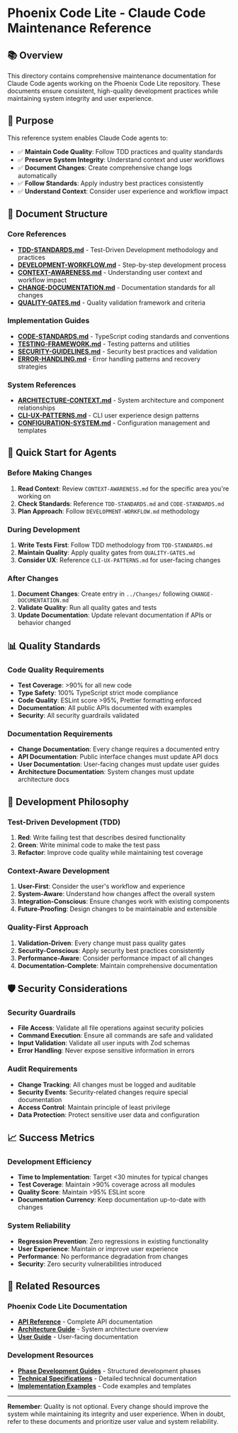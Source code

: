 # Phoenix Code Lite - Claude Code Maintenance Reference

## 📚 Overview

This directory contains comprehensive maintenance documentation for Claude Code agents working on the Phoenix Code Lite repository. These documents ensure consistent, high-quality development practices while maintaining system integrity and user experience.

## 🎯 Purpose

This reference system enables Claude Code agents to:

- ✅ **Maintain Code Quality**: Follow TDD practices and quality standards
- ✅ **Preserve System Integrity**: Understand context and user workflows
- ✅ **Document Changes**: Create comprehensive change logs automatically
- ✅ **Follow Standards**: Apply industry best practices consistently
- ✅ **Understand Context**: Consider user experience and workflow impact

## 📁 Document Structure

### Core References
- **[TDD-STANDARDS.md](./TDD-STANDARDS.md)** - Test-Driven Development methodology and practices
- **[DEVELOPMENT-WORKFLOW.md](./DEVELOPMENT-WORKFLOW.md)** - Step-by-step development process
- **[CONTEXT-AWARENESS.md](./CONTEXT-AWARENESS.md)** - Understanding user context and workflow impact
- **[CHANGE-DOCUMENTATION.md](./CHANGE-DOCUMENTATION.md)** - Documentation standards for all changes
- **[QUALITY-GATES.md](./QUALITY-GATES.md)** - Quality validation framework and criteria

### Implementation Guides
- **[CODE-STANDARDS.md](./CODE-STANDARDS.md)** - TypeScript coding standards and conventions
- **[TESTING-FRAMEWORK.md](./TESTING-FRAMEWORK.md)** - Testing patterns and utilities
- **[SECURITY-GUIDELINES.md](./SECURITY-GUIDELINES.md)** - Security best practices and validation
- **[ERROR-HANDLING.md](./ERROR-HANDLING.md)** - Error handling patterns and recovery strategies

### System References
- **[ARCHITECTURE-CONTEXT.md](./ARCHITECTURE-CONTEXT.md)** - System architecture and component relationships
- **[CLI-UX-PATTERNS.md](./CLI-UX-PATTERNS.md)** - CLI user experience design patterns
- **[CONFIGURATION-SYSTEM.md](./CONFIGURATION-SYSTEM.md)** - Configuration management and templates

## 🚀 Quick Start for Agents

### Before Making Changes
1. **Read Context**: Review `CONTEXT-AWARENESS.md` for the specific area you're working on
2. **Check Standards**: Reference `TDD-STANDARDS.md` and `CODE-STANDARDS.md`
3. **Plan Approach**: Follow `DEVELOPMENT-WORKFLOW.md` methodology

### During Development
1. **Write Tests First**: Follow TDD methodology from `TDD-STANDARDS.md`
2. **Maintain Quality**: Apply quality gates from `QUALITY-GATES.md`
3. **Consider UX**: Reference `CLI-UX-PATTERNS.md` for user-facing changes

### After Changes
1. **Document Changes**: Create entry in `../Changes/` following `CHANGE-DOCUMENTATION.md`
2. **Validate Quality**: Run all quality gates and tests
3. **Update Documentation**: Update relevant documentation if APIs or behavior changed

## 📊 Quality Standards

### Code Quality Requirements
- **Test Coverage**: >90% for all new code
- **Type Safety**: 100% TypeScript strict mode compliance
- **Code Quality**: ESLint score >95%, Prettier formatting enforced
- **Documentation**: All public APIs documented with examples
- **Security**: All security guardrails validated

### Documentation Requirements
- **Change Documentation**: Every change requires a documented entry
- **API Documentation**: Public interface changes must update API docs
- **User Documentation**: User-facing changes must update user guides
- **Architecture Documentation**: System changes must update architecture docs

## 🔄 Development Philosophy

### Test-Driven Development (TDD)
1. **Red**: Write failing test that describes desired functionality
2. **Green**: Write minimal code to make the test pass
3. **Refactor**: Improve code quality while maintaining test coverage

### Context-Aware Development
1. **User-First**: Consider the user's workflow and experience
2. **System-Aware**: Understand how changes affect the overall system
3. **Integration-Conscious**: Ensure changes work with existing components
4. **Future-Proofing**: Design changes to be maintainable and extensible

### Quality-First Approach
1. **Validation-Driven**: Every change must pass quality gates
2. **Security-Conscious**: Apply security best practices consistently
3. **Performance-Aware**: Consider performance impact of all changes
4. **Documentation-Complete**: Maintain comprehensive documentation

## 🛡️ Security Considerations

### Security Guardrails
- **File Access**: Validate all file operations against security policies
- **Command Execution**: Ensure all commands are safe and validated
- **Input Validation**: Validate all user inputs with Zod schemas
- **Error Handling**: Never expose sensitive information in errors

### Audit Requirements
- **Change Tracking**: All changes must be logged and auditable
- **Security Events**: Security-related changes require special documentation
- **Access Control**: Maintain principle of least privilege
- **Data Protection**: Protect sensitive user data and configuration

## 📈 Success Metrics

### Development Efficiency
- **Time to Implementation**: Target <30 minutes for typical changes
- **Test Coverage**: Maintain >90% coverage across all modules
- **Quality Score**: Maintain >95% ESLint score
- **Documentation Currency**: Keep documentation up-to-date with changes

### System Reliability
- **Regression Prevention**: Zero regressions in existing functionality
- **User Experience**: Maintain or improve user experience
- **Performance**: No performance degradation from changes
- **Security**: Zero security vulnerabilities introduced

## 🔗 Related Resources

### Phoenix Code Lite Documentation
- **[API Reference](../../phoenix-code-lite/docs/API-REFERENCE.md)** - Complete API documentation
- **[Architecture Guide](../../phoenix-code-lite/docs/PROJECT-INDEX.md)** - System architecture overview
- **[User Guide](../../phoenix-code-lite/docs/user-guide.md)** - User-facing documentation

### Development Resources
- **[Phase Development Guides](../07-Phoenix-Code-Lite-Dev/)** - Structured development phases
- **[Technical Specifications](../04-Technical-Reference/)** - Detailed technical documentation
- **[Implementation Examples](../05-Examples-and-Templates/)** - Code examples and templates

---

**Remember**: Quality is not optional. Every change should improve the system while maintaining its integrity and user experience. When in doubt, refer to these documents and prioritize user value and system reliability.